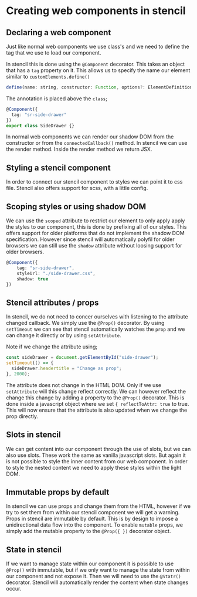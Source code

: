 # Creating web components in stencil

## Declaring a web component

Just like normal web components we use class's and we need to define the tag that we use to load our component.

In stencil this is done using the `@Component` decorator. This takes an object that has a `tag` property on it. This allows us to specify the name our element similar to `customElements.define()`

```javascript
define(name: string, constructor: Function, options?: ElementDefinitionOptions)
```

The annotation is placed above the `class`;

```typescript
@Component({
  tag: "sr-side-drawer"
})
export class SideDrawer {}
```

In normal web components we can render our shadow DOM from the constructor or from the `connectedCallback()` method. In stencil we can use the render method. Inside the render method we return JSX.

## Styling a stencil component

In order to connect our stencil component to styles we can point it to css file. Stencil also offers support for scss, with a little config.

## Scoping styles or using shadow DOM

We can use the `scoped` attribute to restrict our element to only apply apply the styles to our component, this is done by prefixing all of our styles. This offers support for older platforms that do not implement the shadow DOM specification. However since stencil will automatically polyfil for older browsers we can still use the `shadow` attribute without loosing support for older browsers.

```typescript
@Component({
    tag: "sr-side-drawer",
    styleUrl: "./side-drawer.css",
    shadow: true
})
```

## Stencil attributes / props

In stencil, we do not need to concer ourselves with listening to the attribute changed callback. We simply use the `@Prop()` decorator. By using `setTimeout` we can see that stencil automatically watches the `prop` and we can change it directly or by using `setAttribute`.

Note if we change the attribute using;

```javascript
const sideDrawer = document.getElementById("side-drawer");
setTimeout(() => {
  sideDrawer.headertitle = "Change as prop";
}, 2000);
```

The attribute does not change in the HTML DOM. Only if we use `setAttribute` will this change reflect correctly. We can however reflect the change this change by adding a property to the `@Prop()` decorator. This is done inside a javascript object where we set `{ reflectToAttr: true` to true. This will now ensure that the attribute is also updated when we change the prop directly.

## Slots in stencil

We can get content into our component through the use of slots, but we can also use slots. These work the same as vanilla javascript slots. But again it is not possible to style the inner content from our web component. In order to style the nested content we need to apply these styles within the light DOM.

## Immutable props by default

In stencil we can use props and change them from the HTML, however if we try to set them from within our stencil component we will get a warning. Props in stencil are immutable by default. This is by design to impose a unidirectional data flow into the component. To enable `mutable` props, we simply add the mutable property to the `@Prop({ })` decorator object.

## State in stencil

If we want to manage state within our component it is possible to use `@Prop()` with immutable, but if we only want to manage the state from within our component and not expose it. Then we will need to use the `@Statr()` decorator. Stencil will automatically render the content when state changes occur.
